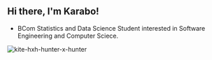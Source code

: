 ## Hi there, I'm Karabo!

- BCom Statistics and Data Science Student interested in Software Engineering and Computer Sciece.

![kite-hxh-hunter-x-hunter](https://github.com/user-attachments/assets/b0a9b14d-90a2-4734-94a5-21a2705b9864)


